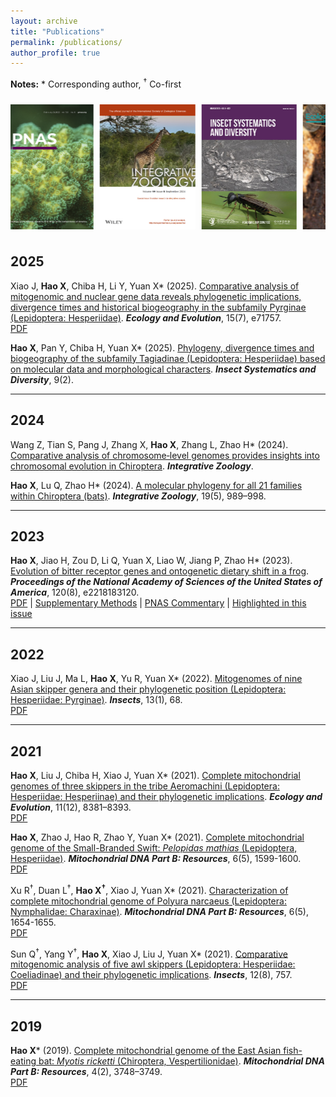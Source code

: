 ```yaml
---
layout: archive
title: "Publications"
permalink: /publications/
author_profile: true
---
```




**Notes:** \* Corresponding author, <sup>†</sup> Co-first


<div style="display: flex; overflow: hidden; width: 100%; padding: 10px 0;">
  <div id="scrolling-container" style="display: flex;">
    <img src="../images/Hao_2023_PNAS.png" alt="Hao_2023_PNAS" style="width: auto; height: 200px; margin-right: 10px;" />
    <img src="../images/Hao_2024_INZ_1.png" alt="Hao_2024_INZ_1" style="width: auto; height: 200px; margin-right: 10px;" />
    <img src="../images/Hao_2025_ISD.jpeg" alt="Hao_2025_ISD" style="width: auto; height: 200px; margin-right: 10px;" />
    <img src="../images/Hao_2021_EcE.png" alt="Hao_2021_EcE" style="width: auto; height: 200px; margin-right: 10px;" />
    <img src="../images/Mitochondrial_DNA.jpg" alt="Mitochondrial_DNA" style="width: auto; height: 200px; margin-right: 10px;" />
    <!-- Repeated images to create a seamless scroll effect -->
    <img src="../images/Hao_2023_PNAS.png" alt="Hao_2023_PNAS" style="width: auto; height: 200px; margin-right: 10px;" />
    <img src="../images/Hao_2024_INZ_1.png" alt="Hao_2024_INZ_1" style="width: auto; height: 200px; margin-right: 10px;" />
    <img src="../images/Hao_2025_ISD.jpeg" alt="Hao_2025_ISD" style="width: auto; height: 200px; margin-right: 10px;" />
    <img src="../images/Hao_2021_EcE.png" alt="Hao_2021_EcE" style="width: auto; height: 200px; margin-right: 10px;" />
    <img src="../images/Mitochondrial_DNA.jpg" alt="Mitochondrial_DNA" style="width: auto; height: 200px; margin-right: 10px;" />
  </div>
</div>

<style>
  #scrolling-container {
    display: flex;
    animation: scrollImages 30s linear infinite;
  }

  @keyframes scrollImages {
    0% {
      transform: translateX(0);
    }
    100% {
      transform: translateX(-50%);
    }
  }
</style>

<script>
  const container = document.getElementById("scrolling-container");

  container.addEventListener("animationiteration", () => {
    container.appendChild(container.firstElementChild);
  });
</script>

<script async src="https://badge.dimensions.ai/badge.js" charset="utf-8"></script>
<script type="text/javascript" src="https://d1bxh8uas1mnw7.cloudfront.net/assets/embed.js"></script>

## 2025

Xiao J, **Hao X**, Chiba H, Li Y, Yuan X* (2025). <a href="https://doi.org/10.1002/ece3.71757" target="_blank">Comparative analysis of mitogenomic and nuclear gene data reveals phylogenetic implications, divergence times and historical biogeography in the subfamily Pyrginae (Lepidoptera: Hesperiidae)</a>. _**Ecology and Evolution**_, 15(7), e71757.  
<a href="/files/Xiao_2025_EcE.pdf" target="_blank">PDF</a>  
<span class="__dimensions_badge_embed__" data-doi="10.1002/ece3.71757" data-hide-zero-citations="true" data-style="large_rectangle"></span>

**Hao X**, Pan Y, Chiba H, Yuan X* (2025). <a href="https://doi.org/10.1093/isd/ixaf002" target="_blank">Phylogeny, divergence times and biogeography of the subfamily Tagiadinae (Lepidoptera: Hesperiidae) based on molecular data and morphological characters</a>. _**Insect Systematics and Diversity**_, 9(2).  
<span class="__dimensions_badge_embed__" data-doi="10.1093/isd/ixaf002" data-hide-zero-citations="true" data-style="large_rectangle"></span>

---

## 2024

Wang Z, Tian S, Pang J, Zhang X, **Hao X**, Zhang L, Zhao H* (2024). <a href="https://doi.org/10.1111/1749-4877.12915" target="_blank">Comparative analysis of chromosome‐level genomes provides insights into chromosomal evolution in Chiroptera</a>. _**Integrative Zoology**_.  
<span class="__dimensions_badge_embed__" data-doi="10.1111/1749-4877.12915" data-hide-zero-citations="true" data-style="large_rectangle"></span>

**Hao X**, Lu Q, Zhao H* (2024). <a href="https://doi.org/10.1111/1749-4877.12772" target="_blank">A molecular phylogeny for all 21 families within Chiroptera (bats)</a>. _**Integrative Zoology**_, 19(5), 989–998.  
<span class="__dimensions_badge_embed__" data-doi="10.1111/1749-4877.12772" data-hide-zero-citations="true" data-style="large_rectangle"></span>

---

## 2023
**Hao X**, Jiao H, Zou D, Li Q, Yuan X, Liao W, Jiang P, Zhao H* (2023). <a href="https://www.pnas.org/doi/full/10.1073/pnas.2218183120" target="_blank">Evolution of bitter receptor genes and ontogenetic dietary shift in a frog</a>. _**Proceedings of the National Academy of Sciences of the United States of America**_, 120(8), e2218183120.  
<a href="/files/Hao_2023_PNAS.pdf" target="_blank">PDF</a> | <a href="/files/Hao_2023_PNAS_sapp.pdf" target="_blank">Supplementary Methods</a> | <a href="/files/Hao_2023_PNAS_commentary.pdf" target="_blank">PNAS Commentary</a> | <a href="https://www.pnas.org/doi/10.1073/iti0823120" target="_blank">Highlighted in this issue</a>
<span class="__dimensions_badge_embed__" data-doi="10.1073/pnas.2218183120" data-hide-zero-citations="true" data-style="large_rectangle"></span>

---

## 2022
Xiao J, Liu J, Ma L, **Hao X**, Yu R, Yuan X* (2022). <a href="https://doi.org/10.3390/insects13010068" target="_blank">Mitogenomes of nine Asian skipper genera and their phylogenetic position (Lepidoptera: Hesperiidae: Pyrginae)</a>. _**Insects**_, 13(1), 68.  
<a href="/files/Xiao_2022_Insects.pdf" target="_blank">PDF</a>  
<span class="__dimensions_badge_embed__" data-doi="10.3390/insects13010068" data-hide-zero-citations="true" data-style="large_rectangle"></span>

---

## 2021
**Hao X**, Liu J, Chiba H, Xiao J, Yuan X* (2021). <a href="https://doi.org/10.1002/ece3.7666" target="_blank">Complete mitochondrial genomes of three skippers in the tribe Aeromachini (Lepidoptera: Hesperiidae: Hesperiinae) and their phylogenetic implications</a>. _**Ecology and Evolution**_, 11(12), 8381–8393.  
<a href="/files/Hao_2021_EcE.pdf" target="_blank">PDF</a>  
<span class="__dimensions_badge_embed__" data-doi="10.1002/ece3.7666" data-hide-zero-citations="true" data-style="large_rectangle"></span>
<div data-badge-popover="right" data-doi="10.1002/ece3.7666" data-altmetric-show-mentions="true" class="altmetric-embed"></div>

**Hao X**, Zhao J, Hao R, Zhao Y, Yuan X* (2021). <a href="https://www.tandfonline.com/doi/full/10.1080/23802359.2021.1914523" target="_blank">Complete mitochondrial genome of the Small-Branded Swift: _Pelopidas mathias_ (Lepidoptera, Hesperiidae)</a>. _**Mitochondrial DNA Part B: Resources**_, 6(5), 1599-1600.  
<a href="/files/Hao_2021_Mitochondrial_DNA.pdf" target="_blank">PDF</a>  
<span class="__dimensions_badge_embed__" data-doi="10.1080/23802359.2021.1914523" data-hide-zero-citations="true" data-style="large_rectangle"></span>

Xu R<sup>†</sup>, Duan L<sup>†</sup>, **Hao X<sup>†</sup>**, Xiao J, Yuan X* (2021). <a href="https://doi.org/10.1080/23802359.2021.1927875" target="_blank">Characterization of complete mitochondrial genome of Polyura narcaeus (Lepidoptera: Nymphalidae: Charaxinae)</a>. _**Mitochondrial DNA Part B: Resources**_, 6(5), 1654-1655.  
<a href="/files/Xu_2021_Mitochondrial_DNA.pdf" target="_blank">PDF</a>  
<span class="__dimensions_badge_embed__" data-doi="10.1080/23802359.2021.1927875" data-hide-zero-citations="true" data-style="large_rectangle"></span>

Sun Q<sup>†</sup>, Yang Y<sup>†</sup>, **Hao X**, Xiao J, Liu J, Yuan X* (2021). <a href="https://doi.org/10.3390/insects12080757" target="_blank">Comparative mitogenomic analysis of five awl skippers (Lepidoptera: Hesperiidae: Coeliadinae) and their phylogenetic implications</a>. _**Insects**_, 12(8), 757.  
<a href="/files/Sun_2021_Insects.pdf" target="_blank">PDF</a>  
<span class="__dimensions_badge_embed__" data-doi="10.3390/insects12080757" data-hide-zero-citations="true" data-style="large_rectangle"></span>

---

## 2019
**Hao X**\* (2019). <a href="https://www.tandfonline.com/doi/full/10.1080/23802359.2019.1681316" target="_blank">Complete mitochondrial genome of the East Asian fish-eating bat: _Myotis ricketti_ (Chiroptera, Vespertilionidae)</a>. _**Mitochondrial DNA Part B: Resources**_, 4(2), 3748–3749.  
<a href="/files/Hao_2019_Mitochondrial_DNA.pdf" target="_blank">PDF</a>  
<span class="__dimensions_badge_embed__" data-doi="10.1080/23802359.2019.1681316" data-hide-zero-citations="true" data-style="large_rectangle"></span>

